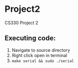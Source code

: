# Project2
CS330 Project 2

## Executing code:
  1. Navigate to source directory
  2. Right click open in terminal
  3. `make serial && sudo ./serial`

